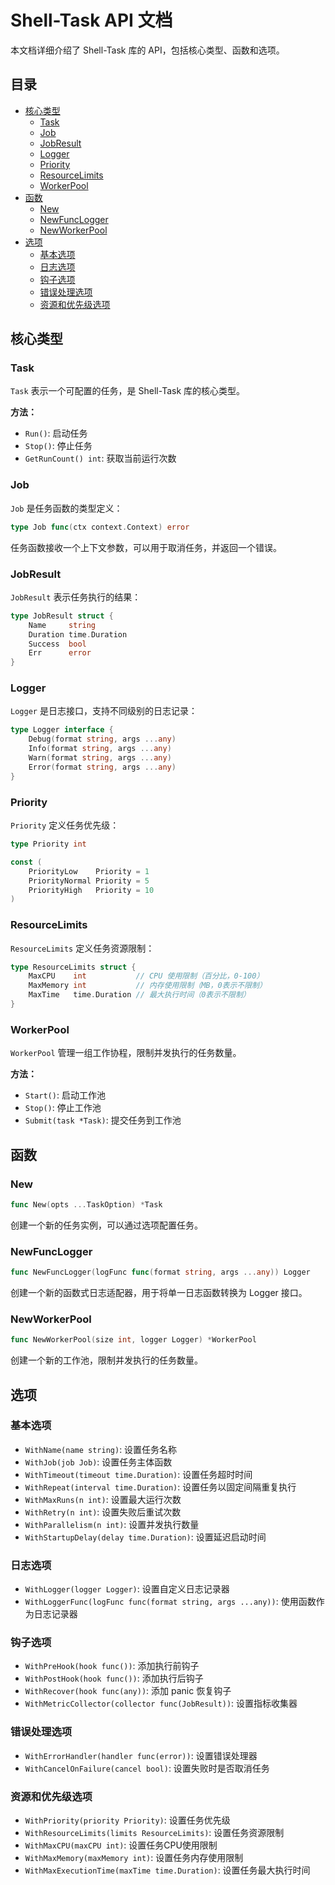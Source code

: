 # Shell-Task API 文档

本文档详细介绍了 Shell-Task 库的 API，包括核心类型、函数和选项。

## 目录

- [核心类型](#核心类型)
  - [Task](#task)
  - [Job](#job)
  - [JobResult](#jobresult)
  - [Logger](#logger)
  - [Priority](#priority)
  - [ResourceLimits](#resourcelimits)
  - [WorkerPool](#workerpool)
- [函数](#函数)
  - [New](#new)
  - [NewFuncLogger](#newfunclogger)
  - [NewWorkerPool](#newworkerpool)
- [选项](#选项)
  - [基本选项](#基本选项)
  - [日志选项](#日志选项)
  - [钩子选项](#钩子选项)
  - [错误处理选项](#错误处理选项)
  - [资源和优先级选项](#资源和优先级选项)

## 核心类型

### Task

`Task` 表示一个可配置的任务，是 Shell-Task 库的核心类型。

**方法：**

- `Run()`: 启动任务
- `Stop()`: 停止任务
- `GetRunCount() int`: 获取当前运行次数

### Job

`Job` 是任务函数的类型定义：

```go
type Job func(ctx context.Context) error
```

任务函数接收一个上下文参数，可以用于取消任务，并返回一个错误。

### JobResult

`JobResult` 表示任务执行的结果：

```go
type JobResult struct {
    Name     string
    Duration time.Duration
    Success  bool
    Err      error
}
```

### Logger

`Logger` 是日志接口，支持不同级别的日志记录：

```go
type Logger interface {
    Debug(format string, args ...any)
    Info(format string, args ...any)
    Warn(format string, args ...any)
    Error(format string, args ...any)
}
```

### Priority

`Priority` 定义任务优先级：

```go
type Priority int

const (
    PriorityLow    Priority = 1
    PriorityNormal Priority = 5
    PriorityHigh   Priority = 10
)
```

### ResourceLimits

`ResourceLimits` 定义任务资源限制：

```go
type ResourceLimits struct {
    MaxCPU    int           // CPU 使用限制（百分比，0-100）
    MaxMemory int           // 内存使用限制（MB，0表示不限制）
    MaxTime   time.Duration // 最大执行时间（0表示不限制）
}
```

### WorkerPool

`WorkerPool` 管理一组工作协程，限制并发执行的任务数量。

**方法：**

- `Start()`: 启动工作池
- `Stop()`: 停止工作池
- `Submit(task *Task)`: 提交任务到工作池

## 函数

### New

```go
func New(opts ...TaskOption) *Task
```

创建一个新的任务实例，可以通过选项配置任务。

### NewFuncLogger

```go
func NewFuncLogger(logFunc func(format string, args ...any)) Logger
```

创建一个新的函数式日志适配器，用于将单一日志函数转换为 Logger 接口。

### NewWorkerPool

```go
func NewWorkerPool(size int, logger Logger) *WorkerPool
```

创建一个新的工作池，限制并发执行的任务数量。

## 选项

### 基本选项

- `WithName(name string)`: 设置任务名称
- `WithJob(job Job)`: 设置任务主体函数
- `WithTimeout(timeout time.Duration)`: 设置任务超时时间
- `WithRepeat(interval time.Duration)`: 设置任务以固定间隔重复执行
- `WithMaxRuns(n int)`: 设置最大运行次数
- `WithRetry(n int)`: 设置失败后重试次数
- `WithParallelism(n int)`: 设置并发执行数量
- `WithStartupDelay(delay time.Duration)`: 设置延迟启动时间

### 日志选项

- `WithLogger(logger Logger)`: 设置自定义日志记录器
- `WithLoggerFunc(logFunc func(format string, args ...any))`: 使用函数作为日志记录器

### 钩子选项

- `WithPreHook(hook func())`: 添加执行前钩子
- `WithPostHook(hook func())`: 添加执行后钩子
- `WithRecover(hook func(any))`: 添加 panic 恢复钩子
- `WithMetricCollector(collector func(JobResult))`: 设置指标收集器

### 错误处理选项

- `WithErrorHandler(handler func(error))`: 设置错误处理器
- `WithCancelOnFailure(cancel bool)`: 设置失败时是否取消任务

### 资源和优先级选项

- `WithPriority(priority Priority)`: 设置任务优先级
- `WithResourceLimits(limits ResourceLimits)`: 设置任务资源限制
- `WithMaxCPU(maxCPU int)`: 设置任务CPU使用限制
- `WithMaxMemory(maxMemory int)`: 设置任务内存使用限制
- `WithMaxExecutionTime(maxTime time.Duration)`: 设置任务最大执行时间
